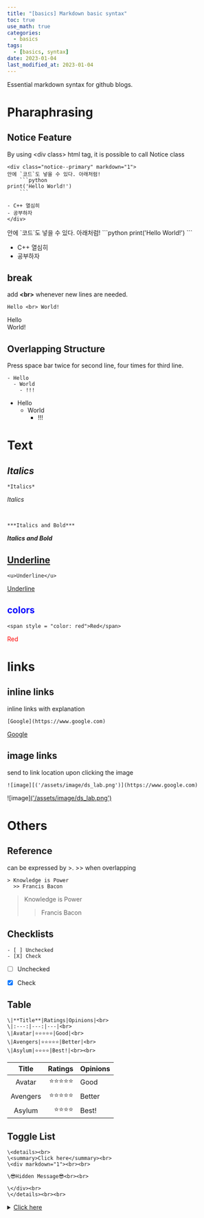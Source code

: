 ```yaml
---
title: "[basics] Markdown basic syntax"
toc: true
use_math: true
categories:
  - basics
tags:
  - [basics, syntax]
date: 2023-01-04
last_modified_at: 2023-01-04
---
```


Essential markdown syntax for github blogs.

# Pharaphrasing

## Notice Feature
By using \<div class> html tag, it is possible to call Notice class

```
<div class="notice--primary" markdown="1">
안에 `코드`도 넣을 수 있다. 아래처럼!
    ```python
print('Hello World!')
    ``` 

- C++ 열심히
- 공부하자
</div>
```

<div class="notice--primary" markdown="1">
안에 `코드`도 넣을 수 있다. 아래처럼!
    ```python
print('Hello World!')
    ``` 

- C++ 열심히
- 공부하자
</div>

## break
add **\<br>** whenever new lines are needed.

```
Hello <br> World!
```
Hello <br> World!

## Overlapping Structure
Press space bar twice for second line, four times for third line.

```
- Hello
  - World
    - !!!
```

- Hello
  - World
    - !!!

# Text

## *Italics*

```
*Italics*
```
*Italics*

<br>

```
***Italics and Bold***
```

***Italics and Bold***

## <u>Underline</u>

```
<u>Underline</u>
```
<u>Underline</u>

## <span style = "color: blue">colors</span>

```
<span style = "color: red">Red</span>
```

<span style = "color: red">Red</span>

# links
## inline links
inline links with explanation

```
[Google](https://www.google.com)
```

[Google](https://www.google.com)

## image links
send to link location upon clicking the image

```
![image][('/assets/image/ds_lab.png')](https://www.google.com)
```

![image][('/assets/image/ds_lab.png')](https://www.google.com)


# Others

## Reference
can be expressed by \>. \>> when overlapping

```
> Knowledge is Power
  >> Francis Bacon
```

> Knowledge is Power
  >> Francis Bacon

## Checklists

```
- [ ] Unchecked
- [X] Check
```

- [ ] Unchecked
- [X] Check


## Table

```
\|**Title**|Ratings|Opinions|<br>
\|:---:|---:|---|<br>
\|Avatar|⭐⭐⭐⭐⭐|Good|<br>
\|Avengers|⭐⭐⭐⭐⭐|Better|<br>
\|Asylum|⭐⭐⭐⭐|Best!|<br><br>
```

|**Title**|Ratings|Opinions|
|:---:|---:|---|
|Avatar|⭐⭐⭐⭐⭐|Good|
|Avengers|⭐⭐⭐⭐⭐|Better|
|Asylum|⭐⭐⭐⭐|Best!|

## Toggle List

```
\<details><br>
\<summary>Click here</summary><br>
\<div markdown="1"><br><br>

\😎Hidden Message😎<br><br>

\</div><br>
\</details><br><br>
```

<details>
<summary><u>Click here</u></summary>
<div markdown="1">       

😎Hidden Message😎

</div>
</details>

